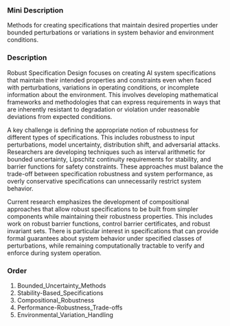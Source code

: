 ### Mini Description

Methods for creating specifications that maintain desired properties under bounded perturbations or variations in system behavior and environment conditions.

### Description

Robust Specification Design focuses on creating AI system specifications that maintain their intended properties and constraints even when faced with perturbations, variations in operating conditions, or incomplete information about the environment. This involves developing mathematical frameworks and methodologies that can express requirements in ways that are inherently resistant to degradation or violation under reasonable deviations from expected conditions.

A key challenge is defining the appropriate notion of robustness for different types of specifications. This includes robustness to input perturbations, model uncertainty, distribution shift, and adversarial attacks. Researchers are developing techniques such as interval arithmetic for bounded uncertainty, Lipschitz continuity requirements for stability, and barrier functions for safety constraints. These approaches must balance the trade-off between specification robustness and system performance, as overly conservative specifications can unnecessarily restrict system behavior.

Current research emphasizes the development of compositional approaches that allow robust specifications to be built from simpler components while maintaining their robustness properties. This includes work on robust barrier functions, control barrier certificates, and robust invariant sets. There is particular interest in specifications that can provide formal guarantees about system behavior under specified classes of perturbations, while remaining computationally tractable to verify and enforce during system operation.

### Order

1. Bounded_Uncertainty_Methods
2. Stability-Based_Specifications
3. Compositional_Robustness
4. Performance-Robustness_Trade-offs
5. Environmental_Variation_Handling
